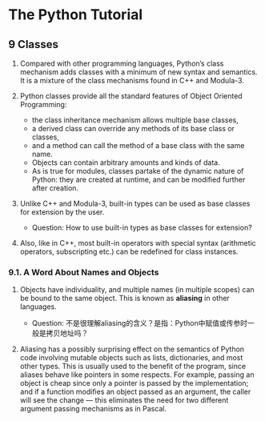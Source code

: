 # The Python Tutorial

## 9 Classes

1. Compared with other programming languages, Python’s class mechanism adds classes with a minimum of new syntax and semantics. It is a mixture of the class mechanisms found in C++ and Modula-3.

2. Python classes provide all the standard features of Object Oriented Programming:
    - the class inheritance mechanism allows multiple base classes,
    - a derived class can override any methods of its base class or classes,
    - and a method can call the method of a base class with the same name.
    - Objects can contain arbitrary amounts and kinds of data.
    - As is true for modules, classes partake of the dynamic nature of Python: they are created at runtime, and can be modified further after creation.

3. Unlike C++ and Modula-3, built-in types can be used as base classes for extension by the user.
    - Question: How to use built-in types as base classes for extension?

4. Also, like in C++, most built-in operators with special syntax (arithmetic operators, subscripting etc.) can be redefined for class instances.

### 9.1. A Word About Names and Objects

1. Objects have individuality, and multiple names (in multiple scopes) can be bound to the same object. This is known as **aliasing** in other languages.
    - Question: 不是很理解aliasing的含义？是指：Python中赋值或传参时一般是拷贝地址吗？

2. Aliasing has a possibly surprising effect on the semantics of Python code involving mutable objects such as lists, dictionaries, and most other types. This is usually used to the benefit of the program, since aliases behave like pointers in some respects. For example, passing an object is cheap since only a pointer is passed by the implementation; and if a function modifies an object passed as an argument, the caller will see the change — this eliminates the need for two different argument passing mechanisms as in Pascal.

